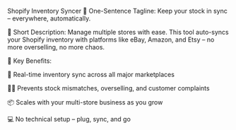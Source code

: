 Shopify Inventory Syncer
🚀 One-Sentence Tagline: Keep your stock in sync – everywhere, automatically.

📄 Short Description:
Manage multiple stores with ease. This tool auto-syncs your Shopify inventory with platforms like eBay, Amazon, and Etsy – no more overselling, no more chaos.

🎯 Key Benefits:

🔄 Real-time inventory sync across all major marketplaces

🧘‍♂️ Prevents stock mismatches, overselling, and customer complaints

📦 Scales with your multi-store business as you grow

💻 No technical setup – plug, sync, and go
